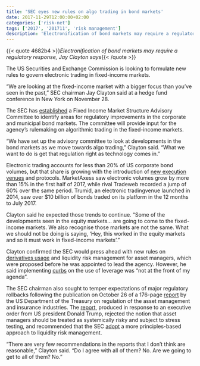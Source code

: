 ```yaml
---
title: 'SEC eyes new rules on algo trading in bond markets'
date: 2017-11-29T12:00:00+02:00
categories: ['risk-net']
tags: ['2017', '201711', 'risk management']
description: 'Electronification of bond markets may require a regulatory response, Jay Clayton says'
---
```


{{< quote 4682b4 >}}_Electronification of bond markets may require a regulatory response, Jay Clayton says_{{< /quote >}}

The US Securities and Exchange Commission is looking to formulate new rules to govern electronic trading in fixed-income markets.

“We are looking at the fixed-income market with a bigger focus than you’ve seen in the past,” SEC chairman Jay Clayton said at a hedge fund conference in New York on November 28.

The SEC has [established](https://www.sec.gov/news/press-release/2017-209) a Fixed Income Market Structure Advisory Committee to identify areas for regulatory improvements in the corporate and municipal bond markets. The committee will provide input for the agency’s rulemaking on algorithmic trading in the fixed-income markets.

“We have set up the advisory committee to look at developments in the bond markets as we move towards algo trading,” Clayton said. “What we want to do is get that regulation right as technology comes in.”

Electronic trading accounts for less than 20% of US corporate bond volumes, but that share is growing with the introduction of [new execution venues](https://www.risk.net/derivatives/2401714/dark-pools-and-platforms-vie-fix-credit-markets) and protocols. MarketAxess saw electronic volumes grow by more than 15% in the first half of 2017, while rival Tradeweb recorded a jump of 60% over the same period. Trumid, an electronic tradingvenue launched in 2014, saw over $10 billion of bonds traded on its platform in the 12 months to July 2017.

Clayton said he expected those trends to continue. “Some of the developments seen in the equity markets… are going to come to the fixed-income markets. We also recognise those markets are not the same. What we should not be doing is saying, ‘Hey, this worked in the equity markets and so it must work in fixed-income markets’.”

Clayton confirmed the SEC would press ahead with new rules on [derivatives usage](https://www.risk.net/asset-management/2442503/blunt-sec-derivatives-proposals-too-onerous-funds) and liquidity risk management for asset managers, which were proposed before he was appointed to lead the agency. However, he said implementing [curbs](https://www.risk.net/asset-management/2442503/blunt-sec-derivatives-proposals-too-onerous-funds) on the use of leverage was “not at the front of my agenda”.

The SEC chairman also sought to temper expectations of major regulatory rollbacks following the publication on October 26 of a 176-page [report](https://www.treasury.gov/press-center/press-releases/Documents/Joint_Staff_Report_Treasury_10-15-2014.pdf) by the US Department of the Treasury on regulation of the asset management and insurance industries. The [report](https://www.treasury.gov/press-center/press-releases/Documents/Joint_Staff_Report_Treasury_10-15-2014.pdf), produced in response to an executive order from US president Donald Trump, rejected the notion that asset managers should be treated as systemically risky and subject to stress testing, and recommended that the SEC [adopt](https://www.risk.net/asset-management/5354201/softened-liquidity-rule-would-still-be-misguided-us-asset-managers) a more principles-based approach to liquidity risk management.

“There are very few recommendations in the reports that I don’t think are reasonable,” Clayton said. “Do I agree with all of them? No. Are we going to get to all of them? No.”

